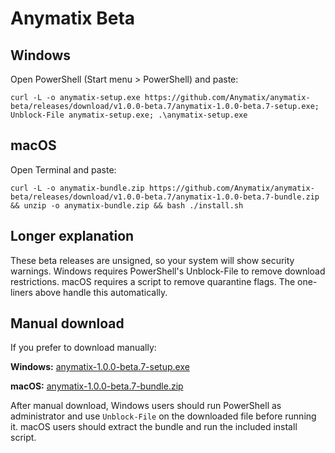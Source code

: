 Anymatix Beta
=============

Windows
-------
Open PowerShell (Start menu > PowerShell) and paste:
```
curl -L -o anymatix-setup.exe https://github.com/Anymatix/anymatix-beta/releases/download/v1.0.0-beta.7/anymatix-1.0.0-beta.7-setup.exe; Unblock-File anymatix-setup.exe; .\anymatix-setup.exe
```

macOS
-----
Open Terminal and paste:
```
curl -L -o anymatix-bundle.zip https://github.com/Anymatix/anymatix-beta/releases/download/v1.0.0-beta.7/anymatix-1.0.0-beta.7-bundle.zip && unzip -o anymatix-bundle.zip && bash ./install.sh
```

Longer explanation
------------------
These beta releases are unsigned, so your system will show security warnings. Windows requires PowerShell's Unblock-File to remove download restrictions. macOS requires a script to remove quarantine flags. The one-liners above handle this automatically.

Manual download
---------------
If you prefer to download manually:

**Windows:** [anymatix-1.0.0-beta.7-setup.exe](https://github.com/Anymatix/anymatix-beta/releases/download/v1.0.0-beta.7/anymatix-1.0.0-beta.7-setup.exe)

**macOS:** [anymatix-1.0.0-beta.7-bundle.zip](https://github.com/Anymatix/anymatix-beta/releases/download/v1.0.0-beta.7/anymatix-1.0.0-beta.7-bundle.zip)

After manual download, Windows users should run PowerShell as administrator and use `Unblock-File` on the downloaded file before running it. macOS users should extract the bundle and run the included install script.